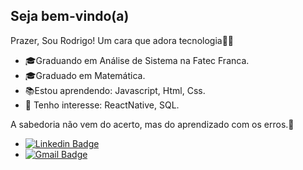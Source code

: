 ##  Seja bem-vindo(a)

Prazer, Sou Rodrigo! Um cara que adora tecnologia👨‍💻

-   🎓Graduando em Análise de Sistema na  Fatec Franca.
-   🎓Graduado em  Matemática.
-   📚Estou aprendendo: Javascript, Html, Css.
-   🎯  Tenho interesse: ReactNative, SQL.

A sabedoria não vem do acerto, mas do aprendizado com os erros.🚀

+ [![Linkedin Badge](https://img.shields.io/badge/-Rodrigo%20Santos-6633cc?style=flat-square&logo=Linkedin&logoColor=white&link=https://www.linkedin.com/in/rodrigo-santos-961b9217a/)](https://www.linkedin.com/in/rodrigo-santos-961b9217a/) 
+ [![Gmail Badge](https://img.shields.io/badge/-rodrigosantosmath@gmail.com-6633cc?style=flat-square&logo=Gmail&logoColor=white&link=mailto:rodrigosantosmath@gmail.com)](mailto:rodrigosantosmath@gmail.com)
